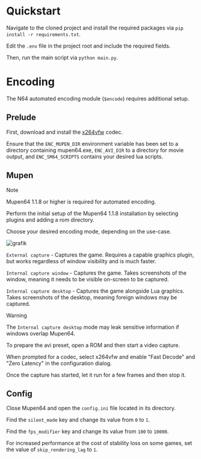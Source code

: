 # Quickstart

Navigate to the cloned project and install the required packages via `pip install -r requirements.txt`.

Edit the `.env` file in the project root and include the required fields.

Then, run the main script via `python main.py`.

# Encoding

The N64 automated encoding module (`$encode`) requires additional setup.

## Prelude

First, download and install the [x264vfw](https://sourceforge.net/projects/x264vfw/) codec.

Ensure that the `ENC_MUPEN_DIR` environment variable has been set to a directory containing mupen64.exe,
`ENC_AVI_DIR` to a directory for movie output, and `ENC_SM64_SCRIPTS` contains your desired lua scripts.

## Mupen

> [!NOTE]  
> Mupen64 1.1.8 or higher is required for automated encoding.

Perform the initial setup of the Mupen64 1.1.8 installation by selecting plugins and adding a rom directory.

Choose your desired encoding mode, depending on the use-case.

![grafik](https://github.com/crackhex/TAS-Comp-Bot-py/assets/48759429/63f25120-5fa5-407b-9b3e-c5a6b8ffe77d)

`External capture` - Captures the game. Requires a capable graphics plugin, but works regardless of window visibility and is much faster.

`Internal capture window` - Captures the game. Takes screenshots of the window, meaning it needs to be visible on-screen to be captured.

`Internal capture desktop` - Captures the game alongside Lua graphics. Takes screenshots of the desktop, meaning foreign windows may be captured.

> [!WARNING]  
> The `Internal capture desktop` mode may leak sensitive information if windows overlap Mupen64.

To prepare the avi preset, open a ROM and then start a video capture.

When prompted for a codec, select x264vfw and enable "Fast Decode" and "Zero Latency" in the configuration dialog.

Once the capture has started, let it run for a few frames and then stop it.

## Config

Close Mupen64 and open the `config.ini` file located in its directory.

Find the `silent_mode` key and change its value from `0` to `1`.

Find the `fps_modifier` key and change its value from `100` to `10000`.

For increased performance at the cost of stability loss on some games, set the value of `skip_rendering_lag` to `1`.
